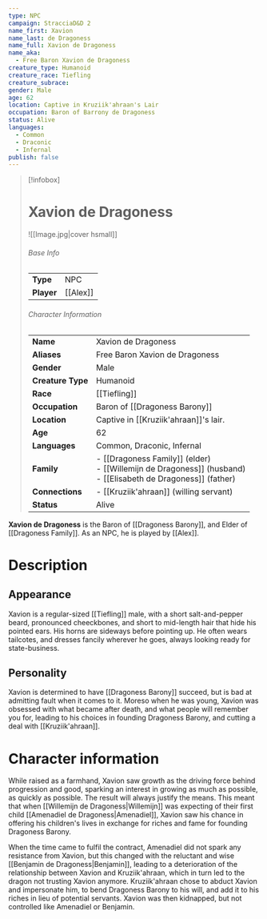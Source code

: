 ```yaml
---
type: NPC
campaign: StracciaD&D 2
name_first: Xavion
name_last: de Dragoness
name_full: Xavion de Dragoness
name_aka:
  - Free Baron Xavion de Dragoness
creature_type: Humanoid
creature_race: Tiefling
creature_subrace: 
gender: Male
age: 62
location: Captive in Kruziik'ahraan's Lair
occupation: Baron of Barrony de Dragoness
status: Alive
languages:
  - Common
  - Draconic
  - Infernal
publish: false
---
```

> [!infobox]  
> # Xavion de Dragoness
> ![[Image.jpg|cover hsmall]]  
> ###### Base Info
> | | |  
> |---|---|  
> | **Type** | NPC |
> | **Player** | [[Alex]] |
> ###### Character Information  
> | | |  
> |---|---|  
> | **Name** | Xavion de Dragoness |
> | **Aliases** | Free Baron Xavion de Dragoness |
> | **Gender** | Male | 
> | **Creature Type** | Humanoid |
> | **Race** | [[Tiefling]] |  
> | **Occupation** | Baron of [[Dragoness Barony]] |  
> | **Location** | Captive in [[Kruziik'ahraan]]'s lair. |
> | **Age** | 62 |
> | **Languages** | Common, Draconic, Infernal |  
> | **Family** | - [[Dragoness Family]] (elder)<br>- [[Willemijn de Dragoness]] (husband)<br>- [[Elisabeth de Dragoness]] (father) |
> | **Connections** | - [[Kruziik'ahraan]] (willing servant) |
> | **Status** | Alive |

**Xavion de Dragoness** is the Baron of [[Dragoness Barony]], and Elder of [[Dragoness Family]]. As an NPC, he is played by [[Alex]].
# Description
## Appearance
Xavion is a regular-sized [[Tiefling]] male, with a short salt-and-pepper beard, pronounced cheeckbones, and short to mid-length hair that hide his pointed ears. His horns are sideways before pointing up. He often wears tailcotes, and dresses fancily wherever he goes, always looking ready for state-business.
## Personality
Xavion is determined to have [[Dragoness Barony]] succeed, but is bad at admitting fault when it comes to it. Moreso when he was young, Xavion was obsessed with what became after death, and what people will remember you for, leading to his choices in founding Dragoness Barony, and cutting a deal with [[Kruziik'ahraan]].
# Character information
While raised as a farmhand, Xavion saw growth as the driving force behind progression and good, sparking an interest in growing as much as possible, as quickly as possible. The result will always justify the means. This meant that when [[Willemijn de Dragoness|Willemijn]] was expecting of their first child [[Amenadiel de Dragoness|Amenadiel]], Xavion saw his chance in offering his children's lives in exchange for riches and fame for founding Dragoness Barony.

When the time came to fulfil the contract, Amenadiel did not spark any resistance from Xavion, but this changed with the reluctant and wise [[Benjamin de Dragoness|Benjamin]], leading to a deterioration of the relationship between Xavion and Kruziik'ahraan, which in turn led to the dragon not trusting Xavion anymore. Kruziik'ahraan chose to abduct Xavion and impersonate him, to bend Dragoness Barony to his will, and add it to his riches in lieu of potential servants. Xavion was then kidnapped, but not controlled like Amenadiel or Benjamin.